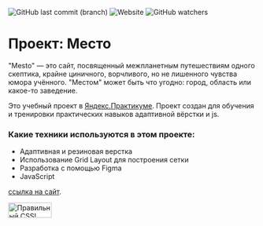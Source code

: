 ![GitHub last commit (branch)](https://img.shields.io/github/last-commit/fd7c6e1f/mesto/main) ![Website](https://img.shields.io/website?color=gold&label=site%2FMESTO&up_color=gree&up_message=online&url=https%3A%2F%2Ffd7c6e1f.github.io%2Fmesto%2F)  ![GitHub watchers](https://img.shields.io/github/watchers/fd7c6e1f/mesto?style=social)

# Проект: Место

"Mesto" — это сайт, посвященный межпланетным путешествиям одного скептика, крайне циничного, ворчливого, но не лишенного чувства юмора учённого.
"Местом" может быть что угодно: город, область или какое-то заведение.


Это учебный проект в [Яндекс.Практикуме](https://praktikum.yandex.ru/profile/web/). Проект создан для обучения и тренировки практических навыков адаптивной вёрстки и js.

### Какие техники используются в этом проекте:
* Адаптивная и резиновая верстка
* Использование Grid Layout для построения сетки
* Разработка с помощью Figma
* JavaScript

[ссылка на сайт](https://fd7c6e1f.github.io/mesto/).

<p>
    <a href="https://jigsaw.w3.org/css-validator/check/referer">
        <img style="border:0;width:88px;height:31px"
            src="https://jigsaw.w3.org/css-validator/images/vcss-blue"
            alt="Правильный CSS!" />
    </a>
</p>


